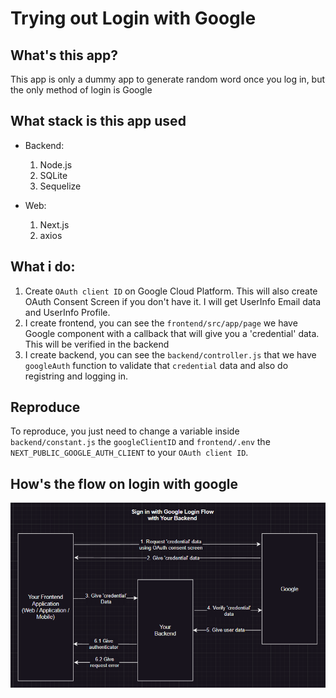 # Trying out Login with Google

## What's this app?

This app is only a dummy app to generate random word once you log in, but the only method of login is Google

## What stack is this app used

- Backend:

  1. Node.js
  2. SQLite
  3. Sequelize

- Web:
  1. Next.js
  2. axios

## What i do:

1. Create `OAuth client ID` on Google Cloud Platform. This will also create OAuth Consent Screen if you don't have it. I will get UserInfo Email data and UserInfo Profile.
2. I create frontend, you can see the `frontend/src/app/page` we have Google component with a callback that will give you a 'credential' data. This will be verified in the backend
3. I create backend, you can see the `backend/controller.js` that we have `googleAuth` function to validate that `credential` data and also do registring and logging in.

## Reproduce

To reproduce, you just need to change a variable inside `backend/constant.js` the `googleClientID` and `frontend/.env` the `NEXT_PUBLIC_GOOGLE_AUTH_CLIENT` to your `OAuth client ID`.

## How's the flow on login with google

![Login with Google Flow](/flow.png)
